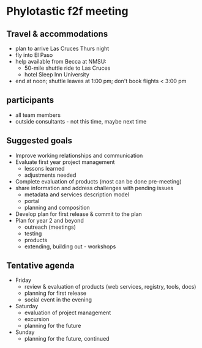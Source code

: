 # Phylotastic f2f meeting

## Travel & accommodations 

* plan to arrive Las Cruces Thurs night 
* fly into El Paso
* help available from Becca at NMSU: 
   * 50-mile shuttle ride to Las Cruces
   * hotel Sleep Inn University
* end at noon; shuttle leaves at 1:00 pm; don't book flights < 3:00 pm

## participants 

* all team members 
* outside consultants - not this time, maybe next time

## Suggested goals 

* Improve working relationships and communication
* Evaluate first year project management
   * lessons learned 
   * adjustments needed
* Complete evaluation of products (most can be done pre-meeting) 
* share information and address challenges with pending issues
   * metadata and services description model
   * portal
   * planning and composition 
* Develop plan for first release & commit to the plan
* Plan for year 2 and beyond
   * outreach (meetings) 
   * testing 
   * products 
   * extending, building out - workshops

## Tentative agenda 

* Friday 
   * review & evaluation of products (web services, registry, tools, docs)
   * planning for first release 
   * social event in the evening
* Saturday 
   * evaluation of project management
   * excursion
   * planning for the future 
* Sunday 
   * planning for the future, continued 
